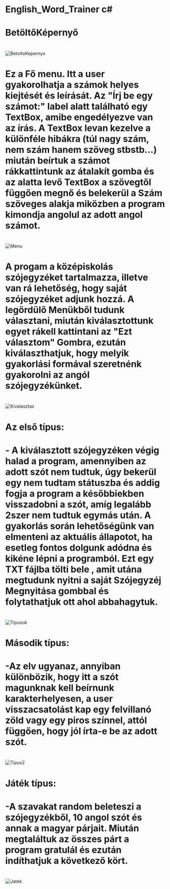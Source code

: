 # English_Word_Trainer c#

# BetöltőKépernyő
#
#
![BetoltoKepernyo](https://user-images.githubusercontent.com/66031693/94906258-6f162c00-049e-11eb-97ce-8ca1f0681334.png)

# Ez a Fő menu. Itt a user gyakorolhatja a számok helyes kiejtését és leírását. Az "Írj be egy számot:" label alatt található egy TextBox, amibe engedélyezve van az írás. A TextBox levan kezelve a különféle hibákra (túl nagy szám, nem szám hanem szöveg stbstb...) miután beírtuk a számot rákkattintunk az átalakít gomba és az alatta levő TextBox a szövegtől függően megnő és belekerül a Szám szöveges alakja miközben a program kimondja angolul az adott angol számot.
#
#
![Menu](https://user-images.githubusercontent.com/66031693/94906316-8d7c2780-049e-11eb-8508-a846ec04f735.png)

# A progam a középiskolás szójegyzéket tartalmazza, illetve van rá lehetőség, hogy saját szójegyzéket adjunk hozzá. A legördülő Menükből tudunk választani, miután kiválasztottunk egyet rákell kattintani az "Ezt választom" Gombra, ezután kiválaszthatjuk, hogy melyik gyakorlási formával szeretnénk gyakorolni az angól szójegyzékünket.
#
#
![Kivalasztas](https://user-images.githubusercontent.com/66031693/94906334-98cf5300-049e-11eb-8156-29ec49476e1e.png)

# Az első típus:
#             - A kiválasztott szójegyzéken végig halad a program, amennyiben az adott szót nem tudtuk, úgy bekerül egy nem tudtam státuszba és addig fogja a program a későbbiekben visszadobni a szót, amíg legalább 2szer nem tudtuk egymás után. A gyakorlás során lehetőségünk van elmenteni az aktuális állapotot, ha esetleg fontos dolgunk adódna és kikéne lépni a programból. Ezt egy TXT fájlba tölti bele , amit utána megtudunk nyitni a saját Szójegyzéj Megnyitása gombbal és folytathatjuk ott ahol abbahagytuk.
#
#
![Tipusok](https://user-images.githubusercontent.com/66031693/94906356-a1278e00-049e-11eb-9ebf-dd33de21e954.png)

# Második típus:
#              -Az elv ugyanaz, annyiban különbözik, hogy itt a szót magunknak kell beírnunk karakterhelyesen, a user visszacsatolást kap egy felvillanó zöld vagy egy piros színnel, attól függően, hogy jól írta-e be az adott szót.
#
#
![Tipus2](https://user-images.githubusercontent.com/66031693/94906395-ae447d00-049e-11eb-8967-834bf4e92524.png)



# Játék típus:
#            -A szavakat random beleteszi a szójegyzékből, 10 angol szót és annak a magyar párjait. Miután megtaláltuk az összes párt a program gratulál és ezután indíthatjuk a következő kört.
#
#
![Jatek](https://user-images.githubusercontent.com/66031693/94906407-b6042180-049e-11eb-9ba7-4922b82564bc.png)
